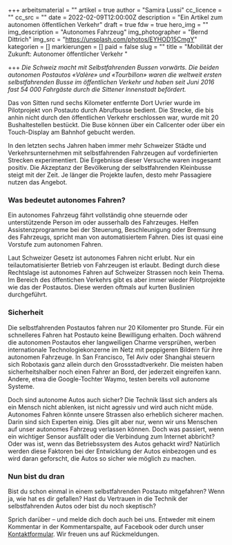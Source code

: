 +++
arbeitsmaterial = ""
artikel = true
author = "Samira Lussi"
cc_licence = ""
cc_src = ""
date = 2022-02-09T12:00:00Z
description = "Ein Artikel zum autonomen öffentlichen Verkehr"
draft = true
fdw = true
hero_img = ""
img_description = "Autonomes Fahrzeug"
img_photographer = "Bernd Dittrich"
img_src = "https://unsplash.com/photos/EYHOD15CmgY"
kategorien = []
markierungen = []
paid = false
slug = ""
title = "Mobilität der Zukunft: Autonomer öffentlicher Verkehr "

+++
_Die Schweiz macht mit Selbstfahrenden Bussen vorwärts. Die beiden autonomen Postautos «Valère» und «Tourbillon» waren die weltweit ersten selbstfahrenden Busse im öffentlichen Verkehr und haben seit Juni 2016 fast 54 000 Fahrgäste durch die Sittener Innenstadt befördert._

Das von Sitten rund sechs Kilometer entfernte Dort Uvrier wurde im Pilotprojekt von Postauto durch Abrufbusse bedient. Die Strecke, die bis anhin nicht durch den öffentlichen Verkehr erschlossen war, wurde mit 20 Bushaltestellen bestückt. Die Buse können über ein Callcenter oder über ein Touch-Display am Bahnhof gebucht werden.

In den letzten sechs Jahren haben immer mehr Schweizer Städte und Verkehrsunternehmen mit selbstfahrenden Fahrzeugen auf vordefinierten Strecken experimentiert. Die Ergebnisse dieser Versuche waren insgesamt positiv. Die Akzeptanz der Bevölkerung der selbstfahrenden Kleinbusse steigt mit der Zeit. Je länger die Projekte laufen, desto mehr Passagiere nutzen das Angebot.

### Was bedeutet autonomes Fahren?

Ein autonomes Fahrzeug fährt vollständig ohne steuernde oder unterstützende Person im oder ausserhalb des Fahrzeuges. Helfen Assistenzprogramme bei der Steuerung, Beschleunigung oder Bremsung des Fahrzeugs, spricht man von automatisiertem Fahren. Dies ist quasi eine Vorstufe zum autonomen Fahren.

Laut Schweizer Gesetz ist autonomes Fahren nicht erlubt. Nur ein teilautomatisierter Betrieb von Fahrzeugen ist erlaubt. Bedingt durch diese Rechtslage ist autonomes Fahren auf Schweizer Strassen noch kein Thema. Im Bereich des öffentichen Verkehrs gibt es aber immer wieder Pilotprojekte wie das der Postautos. Diese werden oftmals auf kurten Buslinien durchgeführt.

### Sicherheit

Die selbstfahrenden Postautos fahren nur 20 Kilomenter pro Stunde. Für ein schnelleres Fahren hat Postauto keine Bewilligung erhalten. Doch während die autonomen Postautos eher langweiligen Charme versprühen, werben internationale Technologiekonzerne im Netz mit peppigeren Bildern für ihre autonomen Fahrzeuge. In San Francisco, Tel Aviv oder Shanghai steuern sich Robotaxis ganz allein durch den Grossstadtverkehr. Die meisten haben sicherheitshalber noch einen Fahrer an Bord, der jederzeit eingreifen kann. Andere, etwa die Google-Tochter Waymo, testen bereits voll autonome Systeme.

Doch sind autonome Autos auch sicher? Die Technik lässt sich anders als ein Mensch nicht ablenken, ist nicht agressiv und wird auch nicht müde. Autonomes Fahren könnte unsere Strassen also erheblich sicherer machen. Darin sind sich Experten einig. Dies gilt aber nur, wenn wir uns Menschen auf unser autonomes Fahrzeug verlassen können. Doch was passiert, wenn ein wichtiger Sensor ausfällt oder die Verbindung zum Internet abbricht? Oder was ist, wenn das Betriebssystem des Autos gehackt wird? Natürlich werden diese Faktoren bei der Entwicklung der Autos einbezogen und es wird daran geforscht, die Autos so sicher wie möglich zu machen.

### Nun bist du dran

Bist du schon einmal in einem selbstfahrenden Postauto mitgefahren? Wenn ja, wie hat es dir gefallen? Hast du Vertrauen in die Technik der selbstfahrenden Autos oder bist du noch skeptisch?

Sprich darüber – und melde dich doch auch bei uns. Entweder mit einem Kommentar in der Kommentarspalte, auf Facebook oder durch unser [Kontaktformular](https://www.chinderzytig.ch/kontakt/). Wir freuen uns auf Rückmeldungen.